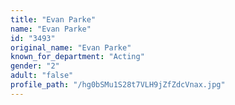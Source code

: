```yaml
---
title: "Evan Parke"
name: "Evan Parke"
id: "3493"
original_name: "Evan Parke"
known_for_department: "Acting"
gender: "2"
adult: "false"
profile_path: "/hg0bSMu1S28t7VLH9jZfZdcVnax.jpg"
---
```

